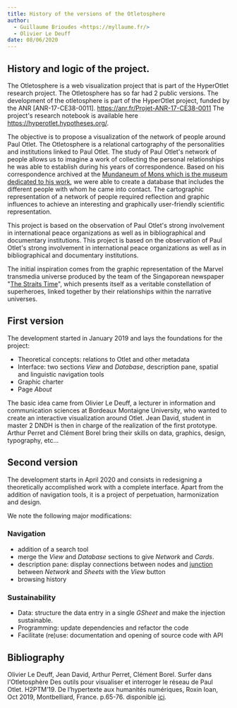 ```yaml
---
title: History of the versions of the Otletosphere
author:
  - Guillaume Brioudes <https://myllaume.fr/>
  - Olivier Le Deuff
date: 08/06/2020
---
```


## History and logic of the project.

The Otletosphere is a web visualization project that is part of the HyperOtlet research project. The Otletosphere has so far had 2 public versions.
The development of the otletosphere is part of the HyperOtlet project, funded by the ANR [ANR-17-CE38-0011]. https://anr.fr/Projet-ANR-17-CE38-0011
The project's research notebook is available here https://hyperotlet.hypotheses.org/.

The objective is to propose a visualization of the network of people around Paul Otlet.
The Otletosphere is a relational cartography of the personalities and institutions linked to Paul Otlet.
The study of Paul Otlet's network of people allows us to imagine a work of collecting the personal relationships he was able to establish during his years of correspondence.
Based on his correspondence archived at the [Mundaneum of Mons which is the museum dedicated to his work](http://archives.mundaneum.org/), we were able to create a database that includes the different people with whom he came into contact.
The cartographic representation of a network of people required reflection and graphic influences to achieve an interesting and graphically user-friendly scientific representation.  

This project is based on the observation of Paul Otlet's strong involvement in international peace organizations as well as in bibliographical and documentary institutions.
This project is based on the observation of Paul Otlet's strong involvement in international peace organizations as well as in bibliographical and documentary institutions.

The initial inspiration comes from the graphic representation of the Marvel transmedia universe produced by the team of the Singaporean newspaper "[The Straits Time]()", which presents itself as a veritable constellation of superheroes, linked together by their relationships within the narrative universes.

## First version

The development started in January 2019 and lays the foundations for the project:

- Theoretical concepts: relations to Otlet and other metadata
- Interface: two sections *View* and *Database*, description pane, spatial and linguistic navigation tools
- Graphic charter
- Page *About*

The basic idea came from Olivier Le Deuff, a lecturer in information and communication sciences at Bordeaux Montaigne University, who wanted to create an interactive visualization around Otlet. Jean David, student in master 2 DNDH is then in charge of the realization of the first prototype. Arthur Perret and Clément Borel bring their skills on data, graphics, design, typography, etc... 

## Second version

The development starts in April 2020 and consists in redesigning a theoretically accomplished work with a complete interface. Apart from the addition of navigation tools, it is a project of perpetuation, harmonization and design.

We note the following major modifications:

### Navigation

- addition of a search tool
- merge the *View* and *Database* sections to give *Network* and *Cards*.
- description pane: display connections between nodes and [junction]() between *Network* and *Sheets* with the *View* button
- browsing history

### Sustainability

- Data: structure the data entry in a single *GSheet* and make the injection sustainable.
- Programming: update dependencies and refactor the code
- Facilitate (re)use: documentation and opening of source code with API

## Bibliography

Olivier Le Deuff, Jean David, Arthur Perret, Clément Borel. Surfer dans l'Otletosphère Des outils pour visualiser et interroger le réseau de Paul Otlet. H2PTM’19. De l’hypertexte aux humanités numériques, Roxin Ioan, Oct 2019, Montbelliard, France. p.65-76. disponible [ici](https://archivesic.ccsd.cnrs.fr/sic_02480515).

